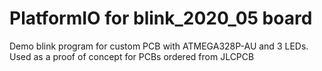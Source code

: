 # PlatformIO for blink_2020_05 board

Demo blink program for custom PCB with ATMEGA328P-AU and 3 LEDs. Used as a proof of concept for PCBs ordered from JLCPCB
